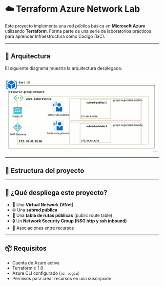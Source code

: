 # ☁️ Terraform Azure Network Lab

Este proyecto implementa una red pública básica en **Microsoft Azure** utilizando **Terraform**. Forma parte de una serie de laboratorios prácticos para aprender Infraestructura como Código (IaC).

---

## 📐 Arquitectura

El siguiente diagrama muestra la arquitectura desplegada:

![Arquitectura](public/ARQUITECTURA.png)

---

## 📁 Estructura del proyecto


---

## 🚀 ¿Qué despliega este proyecto?

- 📡 Una **Virtual Network (VNet)**
- 🌐 Una **subred pública**
- 🔁 Una **tabla de rutas públicas** (public route table)
- 🔒 Un **Network Security Group (NSG http y ssh inbound)**
- 🔗 Asociaciones entre recursos

---

## 📦 Requisitos

- Cuenta de Azure activa
- Terraform ≥ 1.0
- Azure CLI configurado (`az login`)
- Permisos para crear recursos en una suscripción
